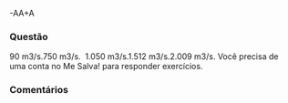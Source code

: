 -AA+A
### Questão
90 m3/s.750 m3/s.  1.050 m3/s.1.512 m3/s.2.009 m3/s. Você precisa de uma conta
no Me Salva! para responder exercícios.
### Comentários
